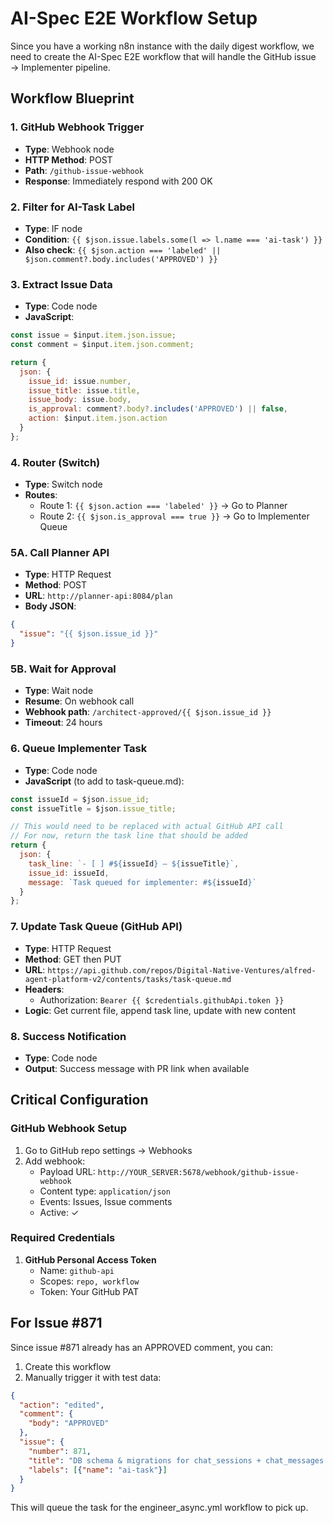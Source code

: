 # AI-Spec E2E Workflow Setup

Since you have a working n8n instance with the daily digest workflow, we need to create the AI-Spec E2E workflow that will handle the GitHub issue → Implementer pipeline.

## Workflow Blueprint

### 1. GitHub Webhook Trigger
- **Type**: Webhook node
- **HTTP Method**: POST
- **Path**: `/github-issue-webhook`
- **Response**: Immediately respond with 200 OK

### 2. Filter for AI-Task Label
- **Type**: IF node
- **Condition**: `{{ $json.issue.labels.some(l => l.name === 'ai-task') }}`
- **Also check**: `{{ $json.action === 'labeled' || $json.comment?.body.includes('APPROVED') }}`

### 3. Extract Issue Data
- **Type**: Code node
- **JavaScript**:
```javascript
const issue = $input.item.json.issue;
const comment = $input.item.json.comment;

return {
  json: {
    issue_id: issue.number,
    issue_title: issue.title,
    issue_body: issue.body,
    is_approval: comment?.body?.includes('APPROVED') || false,
    action: $input.item.json.action
  }
};
```

### 4. Router (Switch)
- **Type**: Switch node
- **Routes**:
  - Route 1: `{{ $json.action === 'labeled' }}` → Go to Planner
  - Route 2: `{{ $json.is_approval === true }}` → Go to Implementer Queue

### 5A. Call Planner API
- **Type**: HTTP Request
- **Method**: POST
- **URL**: `http://planner-api:8084/plan`
- **Body JSON**:
```json
{
  "issue": "{{ $json.issue_id }}"
}
```

### 5B. Wait for Approval
- **Type**: Wait node
- **Resume**: On webhook call
- **Webhook path**: `/architect-approved/{{ $json.issue_id }}`
- **Timeout**: 24 hours

### 6. Queue Implementer Task
- **Type**: Code node
- **JavaScript** (to add to task-queue.md):
```javascript
const issueId = $json.issue_id;
const issueTitle = $json.issue_title;

// This would need to be replaced with actual GitHub API call
// For now, return the task line that should be added
return {
  json: {
    task_line: `- [ ] #${issueId} – ${issueTitle}`,
    issue_id: issueId,
    message: `Task queued for implementer: #${issueId}`
  }
};
```

### 7. Update Task Queue (GitHub API)
- **Type**: HTTP Request
- **Method**: GET then PUT
- **URL**: `https://api.github.com/repos/Digital-Native-Ventures/alfred-agent-platform-v2/contents/tasks/task-queue.md`
- **Headers**:
  - Authorization: `Bearer {{ $credentials.githubApi.token }}`
- **Logic**: Get current file, append task line, update with new content

### 8. Success Notification
- **Type**: Code node
- **Output**: Success message with PR link when available

## Critical Configuration

### GitHub Webhook Setup
1. Go to GitHub repo settings → Webhooks
2. Add webhook:
   - Payload URL: `http://YOUR_SERVER:5678/webhook/github-issue-webhook`
   - Content type: `application/json`
   - Events: Issues, Issue comments
   - Active: ✓

### Required Credentials
1. **GitHub Personal Access Token**
   - Name: `github-api`
   - Scopes: `repo, workflow`
   - Token: Your GitHub PAT

## For Issue #871

Since issue #871 already has an APPROVED comment, you can:

1. Create this workflow
2. Manually trigger it with test data:
```json
{
  "action": "edited",
  "comment": {
    "body": "APPROVED"
  },
  "issue": {
    "number": 871,
    "title": "DB schema & migrations for chat_sessions + chat_messages tables",
    "labels": [{"name": "ai-task"}]
  }
}
```

This will queue the task for the engineer_async.yml workflow to pick up.